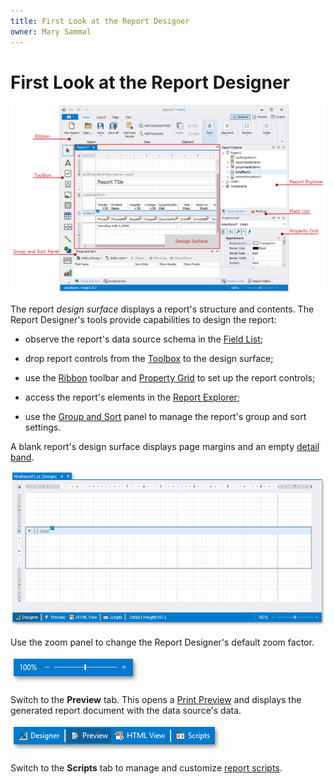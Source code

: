 ```yaml
---
title: First Look at the Report Designer
owner: Mary Sammal
---
```

# First Look at the Report Designer

![](../../../images/eurd-win-report-designer.png)

The report _design surface_ displays a report's structure and contents. The Report Designer's tools provide capabilities to design the report:

- observe the report's data source schema in the [Field List](report-designer-tools\ui-panels\field-list.md);

- drop report controls from the [Toolbox](report-designer-tools\toolbox.md) to the design surface;

- use the [Ribbon](report-designer-tools\toolbar.md) toolbar and [Property Grid](report-designer-tools\ui-panels\property-grid.md) to set up the report controls;

- access the report's elements in the [Report Explorer](report-designer-tools\ui-panels\report-explorer.md);

- use the [Group and Sort](report-designer-tools\ui-panels\group-and-sort-panel.md) panel to manage the report's group and sort settings.

A blank report's design surface displays page margins and an empty [detail band](introduction-to-banded-reports.md).


![report-bands-design-time-default-layout](../../../images/eurd-win-report-bands-design-time-default-layout.png)


Use the zoom panel to change the Report Designer's default zoom factor.

![report-designer-zoom-panel](../../../images/eurd-win-report-designer-zoom-panel.png)

Switch to the **Preview** tab. This opens a [Print Preview](preview-print-and-export-reports.md) and displays the generated report document with the data source's data.

![report-designer-view-tabs](../../../images/eurd-win-report-designer-view-tabs.png)

Switch to the **Scripts** tab to manage and customize [report scripts](user-report-scripts.md).
